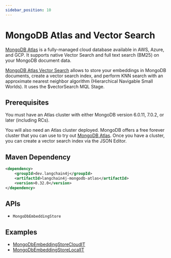 ```yaml
---
sidebar_position: 10
---
```


# MongoDB Atlas and Vector Search

[MongoDB Atlas](https://www.mongodb.com/docs/atlas/) is a fully-managed cloud database available in AWS, Azure, and GCP. It supports native Vector Search and full text search (BM25) on your MongoDB document data.

[MongoDB Atlas Vector Search](https://www.mongodb.com/products/platform/atlas-vector-search) allows to store your embeddings in MongoDB documents, create a vector search index, and perform KNN search with an approximate nearest neighbor algorithm (Hierarchical Navigable Small Worlds). It uses the $vectorSearch MQL Stage.

## Prerequisites

You must have an Atlas cluster with either MongoDB version 6.0.11, 7.0.2, or later (including RCs).

You will also need an Atlas cluster deployed. MongoDB offers a free forever cluster that you can use to try out [MongoDB Atlas](https://www.mongodb.com/docs/atlas/getting-started/). Once you have a cluster, you can create a vector search index via the JSON Editor.

## Maven Dependency

```xml
<dependency>
    <groupId>dev.langchain4j</groupId>
    <artifactId>langchain4j-mongodb-atlas</artifactId>
    <version>0.32.0</version>
</dependency>
```

## APIs

- `MongoDbEmbeddingStore`

## Examples

- [MongoDbEmbeddingStoreCloudIT](https://github.com/langchain4j/langchain4j/blob/main/langchain4j-mongodb-atlas/src/test/java/dev/langchain4j/store/embedding/mongodb/MongoDbEmbeddingStoreCloudIT.java)
- [MongoDbEmbeddingStoreLocalIT](https://github.com/langchain4j/langchain4j/blob/main/langchain4j-mongodb-atlas/src/test/java/dev/langchain4j/store/embedding/mongodb/MongoDbEmbeddingStoreLocalIT.java)

